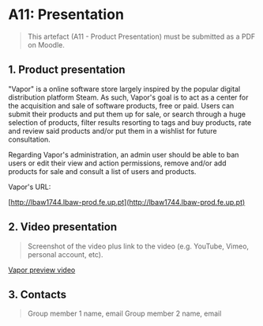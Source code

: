 # A11: Presentation
 
> This artefact (A11 - Product Presentation) must be submitted as a PDF on Moodle.
 
## 1. Product presentation
 
"Vapor" is a online software store largely inspired by the popular digital distribution platform Steam.
As such, Vapor's goal is to act as a center for the acquisition and sale of software products, free or paid.
Users can submit their products and put them up for sale, or search through a huge selection of products, filter results resorting to tags and buy products, rate and review said products and/or put them in a wishlist for future consultation.

Regarding Vapor's administration, an admin user should be able to ban users or edit their view and action permissions, remove and/or add products for sale and  consult a list of users and products. 

Vapor's URL:

[http://lbaw1744.lbaw-prod.fe.up.pt](http://lbaw1744.lbaw-prod.fe.up.pt)
 
## 2. Video presentation
 
> Screenshot of the video plus link to the video (e.g. YouTube, Vimeo, personal account, etc).

[Vapor preview video](https://vimeo.com/272698577)

 
## 3. Contacts
 
> Group member 1 name, email
> Group member 2 name, email
